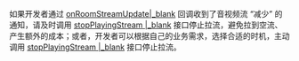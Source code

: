 <div class="mk-warning">

如果开发者通过 [onRoomStreamUpdate\|_blank](@onRoomStreamUpdate) 回调收到了音视频流 “减少” 的通知，请及时调用 [stopPlayingStream \|_blank](@stopPlayingStream) 接口停止拉流，避免拉到空流、产生额外的成本；或者，开发者可以根据自己的业务需求，选择合适的时机，主动调用 [stopPlayingStream \|_blank](@stopPlayingStream) 接口停止拉流。
</div>


